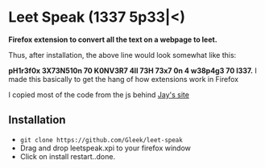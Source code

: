 Leet Speak (1337 5p33|<)
==============================

**Firefox extension to convert all the text on a webpage to leet.**

Thus, after installation, the above line would look somewhat like this:

**pH1r3f0x 3X73N510n 70 K0NV3R7 4ll 73H 73x7 0n 4 w38p4g3 70 l337.**
I made this basically to get the hang of how extensions work in Firefox

I copied most of the code from the js behind [Jay's site](http://www.jayssite.com/stuff/l33t/l33t_translator.html)

Installation
-------------

- `git clone https://github.com/Gleek/leet-speak`
- Drag and drop leetspeak.xpi to your firefox window
- Click on install restart..done.
